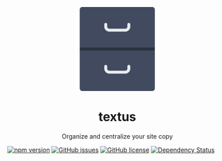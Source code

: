 
<p align="center">
  <img src="https://github.com/acidjazz/textus/raw/master/media/logo.png" alt="Textus Logo"/>
</p>

<h1 align="center">textus</h1>

<p align="center">Organize and centralize your site copy</p>

[![npm version](https://badge.fury.io/js/textus.svg)](https://badge.fury.io/js/textus)
[![GitHub issues](https://img.shields.io/github/issues/acidjazz/textus.svg)](https://github.com/acidjazz/textus/issues)
[![GitHub license](https://img.shields.io/badge/license-Apache%202-blue.svg)](https://raw.githubusercontent.com/acidjazz/textus/master/license)
[![Dependency Status](https://gemnasium.com/badges/github.com/acidjazz/textus.svg)](https://gemnasium.com/github.com/acidjazz/textus)


